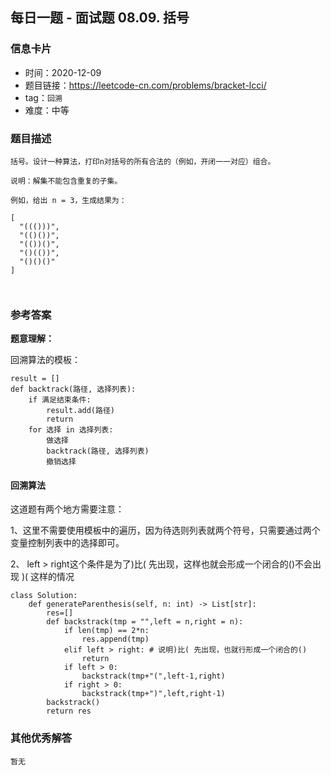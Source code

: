 ## 每日一题 - 面试题 08.09. 括号

### 信息卡片

- 时间：2020-12-09
- 题目链接：https://leetcode-cn.com/problems/bracket-lcci/
- tag：`回溯`
- 难度：中等

### 题目描述

```
括号。设计一种算法，打印n对括号的所有合法的（例如，开闭一一对应）组合。

说明：解集不能包含重复的子集。

例如，给出 n = 3，生成结果为：

[
  "((()))",
  "(()())",
  "(())()",
  "()(())",
  "()()()"
]

 
```

### 参考答案

**题意理解：**

回溯算法的模板：

```
result = []
def backtrack(路径, 选择列表):
    if 满足结束条件:
        result.add(路径)
        return
    for 选择 in 选择列表:
        做选择
        backtrack(路径, 选择列表)
        撤销选择
```


#### 回溯算法

这道题有两个地方需要注意：

1、这里不需要使用模板中的遍历，因为待选则列表就两个符号，只需要通过两个变量控制列表中的选择即可。

2、 left > right这个条件是为了)比( 先出现，这样也就会形成一个闭合的()不会出现  )(  这样的情况
 
```
class Solution:
    def generateParenthesis(self, n: int) -> List[str]:
        res=[]
        def backstrack(tmp = "",left = n,right = n):
            if len(tmp) == 2*n:
                res.append(tmp)
            elif left > right: # 说明)比( 先出现，也就行形成一个闭合的()
                return
            if left > 0:
                backstrack(tmp+"(",left-1,right)
            if right > 0:
                backstrack(tmp+")",left,right-1)
        backstrack()
        return res
```

### 其他优秀解答

```
暂无
```



